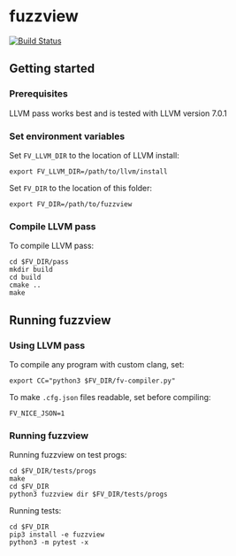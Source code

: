 # fuzzview

[![Build Status](https://travis-ci.org/vasilyrud/fuzzview.svg?branch=master)](https://travis-ci.org/vasilyrud/fuzzview)

## Getting started

### Prerequisites

LLVM pass works best and is tested with LLVM version 7.0.1

### Set environment variables

Set `FV_LLVM_DIR` to the location of LLVM install:

```
export FV_LLVM_DIR=/path/to/llvm/install
```

Set `FV_DIR` to the location of this folder:

```
export FV_DIR=/path/to/fuzzview
```

### Compile LLVM pass

To compile LLVM pass:

```
cd $FV_DIR/pass
mkdir build
cd build
cmake ..
make
```

## Running fuzzview

### Using LLVM pass

To compile any program with custom clang, set:

```
export CC="python3 $FV_DIR/fv-compiler.py"
```

To make `.cfg.json` files readable, set before compiling:

```
FV_NICE_JSON=1
```

### Running fuzzview

Running fuzzview on test progs:

```
cd $FV_DIR/tests/progs
make
cd $FV_DIR
python3 fuzzview dir $FV_DIR/tests/progs
```

Running tests:

```
cd $FV_DIR
pip3 install -e fuzzview
python3 -m pytest -x
```
